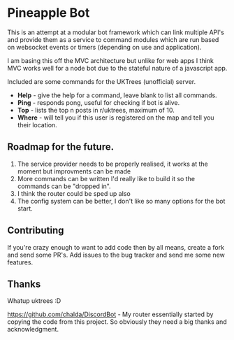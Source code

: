 # Pineapple Bot

 This is an attempt at a modular bot framework which can link multiple API's and provide them as a service to
 command modules which are run based on websocket events or timers (depending on use and application).

 I am basing this off the MVC architecture but unlike for web apps I think MVC works well for a node bot due to the
 stateful nature of a javascript app.

 Included are some commands for the UKTrees (unofficial) server.

 - **Help** - give the help for a command, leave blank to list all commands.
 - **Ping** - responds pong, useful for checking if bot is alive.
 - **Top** - lists the top n posts in r/uktrees, maximum of 10.
 - **Where** - will tell you if this user is registered on the map and tell you their location.

 ## Roadmap for the future.

 1. The service provider needs to be properly realised, it works at the moment but improvments can be made
 2. More commands can be written I'd really like to build it so the commands can be "dropped in".
 3. I think the router could be sped up also
 4. The config system can be better, I don't like so many options for the bot start.
 
 ## Contributing
 
 If you're crazy enough to want to add code then by all means, create a fork and send some PR's.
 Add issues to the bug tracker and send me some new features.
  
 ## Thanks
 Whatup uktrees :D
 
 https://github.com/chalda/DiscordBot - My router essentially started by copying the code from this project.
 So obviously they need a big thanks and acknowledgment.
 
 
